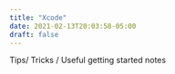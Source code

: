 ```yaml
---
title: "Xcode"
date: 2021-02-13T20:03:58-05:00
draft: false
---
```


Tips/ Tricks / Useful getting started notes
